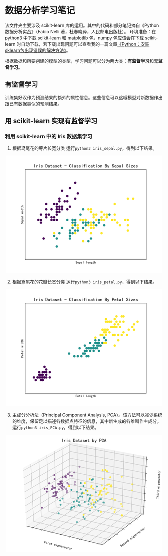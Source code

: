 # 数据分析学习笔记
该文件夹主要涉及 scikit-learn 库的运用。其中的代码和部分笔记摘自《Python 数据分析实战》（Fabio Nelli 著，杜春晓译，人民邮电出版社）。
环境准备：在 python3 中下载 scikit-learn 和 matplotlib 包，numpy 包应该会在下载 scikit-learn 时自动下载，若下载出现问题可以查看我的一篇文章<a href="https://www.cnblogs.com/zhenqichai/p/fix-pip-install-sklearn-problem.html">《Python：安装sklearn包出现错误的解决方法》</a>。

根据数据和所要创建的模型的类型，学习问题可以分为两大类：**有监督学习**和**无监督学习**。

## 有监督学习
训练集好汉作为预测结果的额外的属性信息。这些信息可以这哦模型对新数据作出跟已有数据类似的预测结果。

## 用 scikit-learn 实现有监督学习

### 利用 scikit-learn 中的 Iris 数据集学习

1. 根据鸢尾花的萼片长宽分类
运行`python3 iris_sepal.py`，得到以下结果。
<p align="center">
 <img src="iris_sepal.png" width="500"/>
</p>

2. 根据鸢尾花的花瓣长宽分类
运行`python3 iris_petal.py`，得到以下结果。
<p align="center">
 <img src="iris_petal.png" width="500"/>
</p>

3. 主成分分析法（Principal Component Analysis, PCA）。该方法可以减少系统的维度，保留足以描述各数据点特征的信息，其中新生成的各维叫作主成分。
运行`python3 iris_PCA.py`，得到以下结果。
<p align="center">
 <img src="iris_PCA.png" width="500"/>
</p>

